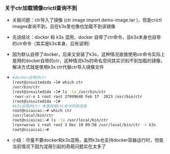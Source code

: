 ### 关于ctr加载镜像crictl查询不到

* 关联问题：ctr导入了镜像 (ctr image import demo-image.tar )，但是crictl images查询不到，且在k3s里也像也加载不到该镜像

* 先说结论：docker 和 k3s 混用，docker 自带了ctr命令，且k3s本身也自带的ctr命令（其实是k3s本身，后有说明）

* 因为默认自带了docker，后来又安装了k3s，这种情况直接使用ctr命令实际上是用的docker自带的ctr，这种情况k3s的命名空间其实识别不到加载的镜像，解决方式就是使用k3s ctr代替ctr导入镜像文件

* ```bash
  #docker自带的ctr
  [root@insuitedzda ~]# which ctr
  /usr/bin/ctr
  [root@insuitedzda ~]# ls -la /usr/bin/ctr 
  -rwxr-xr-x 1 root root 27099648 Feb 17  2023 /usr/bin/ctr
  [root@insuitedzda ~]# 
  #k3s自带的ctr 本身就是k3s命令的软连接
  root@nicaicai:~# which ctr
  /usr/local/bin/ctr
  root@nicaicai:~# ls -la /usr/local/bin/ctr 
  lrwxrwxrwx 1 root root 3 Dec 19 09:58 /usr/local/bin/ctr -> k3s
  root@nicaicai:~# 
  
  ```

* 小结：尽量不要docker和k3s混用，虽然k3s也支持docker容器运行时，但是当前情况下因为混用引起的奇葩问题实在太多了